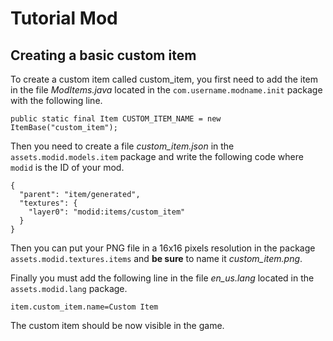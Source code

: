 # Tutorial Mod

## Creating a basic custom item

To create a custom item called custom_item, you first need to add the item in the file
_ModItems.java_ located in the `com.username.modname.init` package with the following line.

    public static final Item CUSTOM_ITEM_NAME = new ItemBase("custom_item");

Then you need to create a file _custom_item.json_ in the `assets.modid.models.item` package
and write the following code where `modid` is the ID of your mod. 

    {
      "parent": "item/generated",
      "textures": {
        "layer0": "modid:items/custom_item"
      }
    }

Then you can put your PNG file in a 16x16 pixels resolution in the package
`assets.modid.textures.items` and **be sure** to name it _custom_item.png_.

Finally you must add the following line in the file _en_us.lang_ located in the
`assets.modid.lang` package.

    item.custom_item.name=Custom Item

The custom item should be now visible in the game.